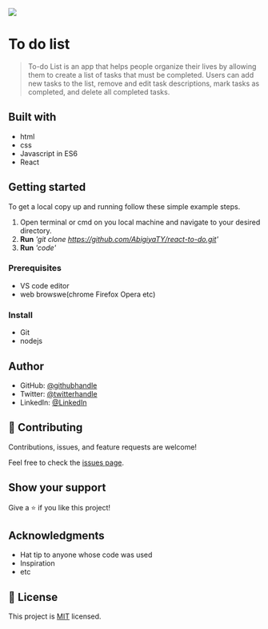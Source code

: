![](https://img.shields.io/badge/Microverse-blueviolet)

# To do list

>To-do List is an app that helps people organize their lives by allowing them to create a list of tasks that must be completed. Users can add new tasks to the list, remove and edit task descriptions, mark tasks as completed, and delete all completed tasks. 

## Built with

* html
* css
* Javascript in ES6
* React

## Getting started 

To get a local copy up and running follow these simple example steps.
1. Open terminal or cmd on you local machine and navigate to your desired directory.
2. **Run**    *'git clone https://github.com/AbigiyaTY/react-to-do.git'*
3. **Run**   *'code'*


### Prerequisites
* VS code editor
* web browswe(chrome Firefox Opera etc)

### Install
* Git 
* nodejs 

## Author
* GitHub: [@githubhandle](https://github.com/AbigiyaTY)
* Twitter: [@twitterhandle](https://twitter.com/AbigiyaTY)
* LinkedIn: [@LinkedIn](https://www.linkedin.com/in/abigiya-tadesse-6a0052234)



## 🤝 Contributing

Contributions, issues, and feature requests are welcome!

Feel free to check the [issues page](../../issues/).

## Show your support

Give a ⭐️ if you like this project!

## Acknowledgments

- Hat tip to anyone whose code was used
- Inspiration
- etc

## 📝 License

This project is [MIT](./LICENSE) licensed.
